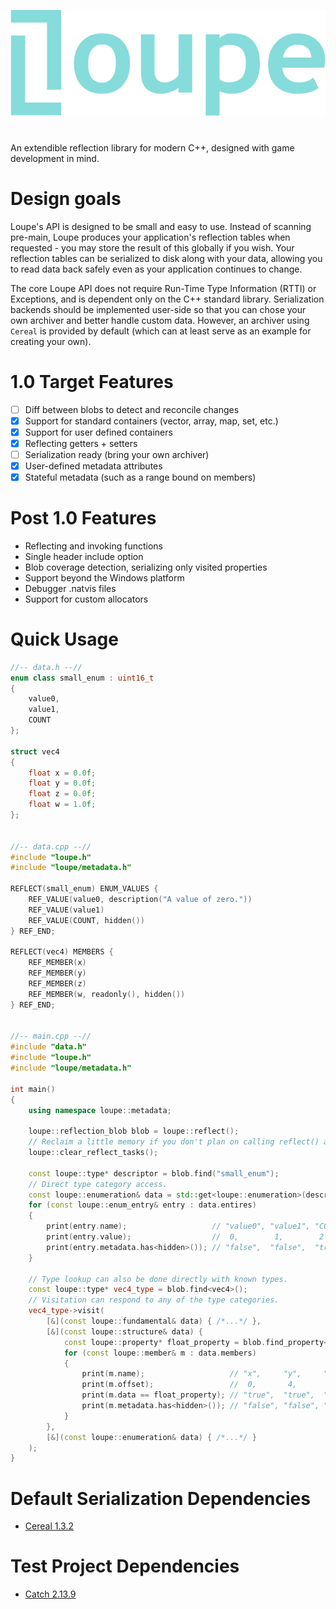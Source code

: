 ![Loupe Logo](docs/logo.png)
#
An extendible reflection library for modern C++, designed with game development in mind.

# Design goals
Loupe's API is designed to be small and easy to use. Instead of scanning pre-main, Loupe produces your application's reflection tables when requested - you may store the result of this globally if you wish. Your reflection tables can be serialized to disk along with your data, allowing you to read data back safely even as your application continues to change.

The core Loupe API does not require Run-Time Type Information (RTTI) or Exceptions, and is dependent only on the C++ standard library. Serialization backends should be implemented user-side so that you can chose your own archiver and better handle custom data. However, an archiver using `Cereal` is provided by default (which can at least serve as an example for creating your own).

# 1.0 Target Features
- [ ] Diff between blobs to detect and reconcile changes
- [x] Support for standard containers (vector, array, map, set, etc.)
- [x] Support for user defined containers
- [x] Reflecting getters + setters
- [ ] Serialization ready (bring your own archiver)
- [x] User-defined metadata attributes
- [x] Stateful metadata (such as a range bound on members)

# Post 1.0 Features
- Reflecting and invoking functions
- Single header include option
- Blob coverage detection, serializing only visited properties
- Support beyond the Windows platform
- Debugger .natvis files
- Support for custom allocators

# Quick Usage

```cpp
//-- data.h --//
enum class small_enum : uint16_t
{
	value0,
	value1,
	COUNT
};

struct vec4
{
	float x = 0.0f;
	float y = 0.0f;
	float z = 0.0f;
	float w = 1.0f;
};


//-- data.cpp --//
#include "loupe.h"
#include "loupe/metadata.h"

REFLECT(small_enum) ENUM_VALUES {
	REF_VALUE(value0, description("A value of zero."))
	REF_VALUE(value1)
	REF_VALUE(COUNT, hidden())
} REF_END;

REFLECT(vec4) MEMBERS {
	REF_MEMBER(x)
	REF_MEMBER(y)
	REF_MEMBER(z)
	REF_MEMBER(w, readonly(), hidden())
} REF_END;


//-- main.cpp --//
#include "data.h"
#include "loupe.h"
#include "loupe/metadata.h"

int main()
{
	using namespace loupe::metadata;

	loupe::reflection_blob blob = loupe::reflect();
	// Reclaim a little memory if you don't plan on calling reflect() again.
	loupe::clear_reflect_tasks();

	const loupe::type* descriptor = blob.find("small_enum");
	// Direct type category access.
	const loupe::enumeration& data = std::get<loupe::enumeration>(descriptor->data);
	for (const loupe::enum_entry& entry : data.entires)
	{
		print(entry.name);                   // "value0", "value1", "COUNT"
		print(entry.value);                  //  0,        1,        2
		print(entry.metadata.has<hidden>()); // "false",  "false",  "true"
	}

	// Type lookup can also be done directly with known types.
	const loupe::type* vec4_type = blob.find<vec4>();
	// Visitation can respond to any of the type categories.
	vec4_type->visit(
		[&](const loupe::fundamental& data) { /*...*/ },
		[&](const loupe::structure& data) {
			const loupe::property* float_property = blob.find_property<float>();
			for (const loupe::member& m : data.members)
			{
				print(m.name);                   // "x",     "y",     "z",     "w"
				print(m.offset);                 //  0,       4,       8,       12
				print(m.data == float_property); // "true",  "true",  "true",  "true"
				print(m.metadata.has<hidden>()); // "false", "false", "false", "true"
			}
		},
		[&](const loupe::enumeration& data) { /*...*/ }
	);
}
```

# Default Serialization Dependencies
- [Cereal 1.3.2](https://github.com/USCiLab/cereal)

# Test Project Dependencies
- [Catch 2.13.9](https://github.com/catchorg/Catch2/tree/v2.x)
